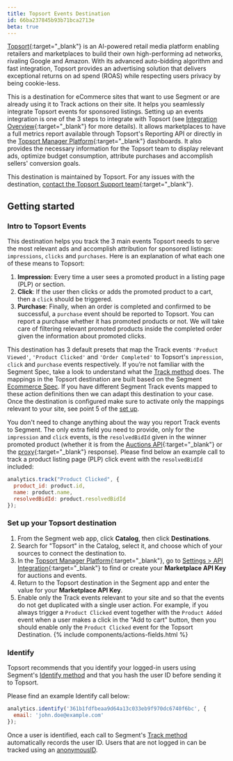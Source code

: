 ```yaml
---
title: Topsort Events Destination
id: 66ba237845b93b71bca2713e
beta: true
---
```


[Topsort](https://www.topsort.com){:target="_blank"} is an AI-powered retail media platform enabling retailers and marketplaces to build their own high-performing ad networks, rivaling Google and Amazon. With its advanced auto-bidding algorithm and fast integration, Topsort provides an advertising solution that delivers exceptional returns on ad spend (ROAS) while respecting users privacy by being cookie-less.

This is a destination for eCommerce sites that want to use Segment or are already using it to Track actions on their site. It helps you seamlessly integrate Topsort events for sponsored listings.
Setting up an events integration is one of the 3 steps to integrate with Topsort (see [Integration Overview](https://docs.topsort.com/reference/integration-overview){:target="_blank"} for more details). It allows marketplaces to have a full metrics report available through Topsort's Reporting API or directly in the [Topsort Manager Platform](https://app.topsort.com){:target="_blank"} dashboards. It also provides the necessary information for the Topsort team to display relevant ads, optimize budget consumption, attribute purchases and accomplish sellers' conversion goals.

This destination is maintained by Topsort. For any issues with the destination, [contact the Topsort Support team](mailto:support@topsort.com){:target="_blank"}.


## Getting started

### Intro to Topsort Events

This destination helps you track the 3 main events Topsort needs to serve the most relevant ads and accomplish attribution for sponsored listings: `impressions`, `clicks` and `purchases`. Here is an explanation of what each one of these means to Topsort:

1. **Impression**: Every time a user sees a promoted product in a listing page (PLP) or section.
2. **Click**: If the user then clicks or adds the promoted product to a cart, then a `click` should be triggered.
3. **Purchase**: Finally, when an order is completed and confirmed to be successful, a `purchase` event should be reported to Topsort. You can report a purchase whether it has promoted products or not. We will take care of filtering relevant promoted products inside the completed order given the information about promoted clicks.

This destination has 3 default presets that map the Track events `'Product Viewed'`, `'Product Clicked'` and `'Order Completed'` to Topsort's `impression`, `click` and `purchase` events respectively. If you’re not familiar with the Segment Spec, take a look to understand what the [Track method](/docs/connections/spec/track/) does. The mappings in the Topsort destination are built based on the Segment [Ecommerce Spec](/docs/connections/spec/ecommerce/v2/). If you have different Segment Track events mapped to these action definitions then we can adapt this destination to your case. Once the destination is configured make sure to activate only the mappings relevant to your site, see point 5 of the [set up](#set-up-your-topsort-destination).

You don't need to change anything about the way you report Track events to Segment. The only extra field you need to provide, only for the `impression` and `click` events, is the `resolvedBidId` given in the winner promoted product (whether it is from the [Auctions API](https://docs.topsort.com/reference/createauctions){:target="_blank"} or the [proxy](https://docs.topsort.com/reference/listings-low-code){:target="_blank"} response). Please find below an example call to track a product listing page (PLP) click event with the `resolvedBidId` included:

```js
analytics.track("Product Clicked", {
  product_id: product.id,
  name: product.name,
  resolvedBidId: product.resolvedBidId
});
```

### Set up your Topsort destination

1. From the Segment web app, click **Catalog**, then click **Destinations**.
2. Search for "Topsort" in the Catalog, select it, and choose which of your sources to connect the destination to.
3. In the [Topsort Manager Platform](https://app.topsort.com){:target="_blank"}, go to [Settings > API Integration](https://app.topsort.com/new/es/marketplace/account-settings/api-integration){:target="_blank"} to find or create your **Marketplace API Key** for auctions and events.
4. Return to the Topsort destination in the Segment app and enter the value for your **Marketplace API Key**.
5. Enable only the Track events relevant to your site and so that the events do not get duplicated with a single user action. For example, if you always trigger a `Product Clicked` event together with the `Product Added` event when a user makes a click in the "Add to cart" button, then you should enable only the `Product Clicked` event for the Topsort Destination.
{% include components/actions-fields.html %}
### Identify

Topsort recommends that you identify your logged-in users using Segment's [Identify method](/docs/connections/spec/identify/) and that you hash the user ID before sending it to Topsort.

Please find an example Identify call below:

```js
analytics.identify('361b1fdfbeaa9d64a13c033eb9f970dc6740f6bc', {
  email: 'john.doe@example.com'
});
```

Once a user is identified, each call to Segment's [Track method](/docs/connections/spec/track/) automatically records the user ID.
Users that are not logged in can be tracked using an [anonymousID](/docs/connections/spec/identify/#anonymous-id).
